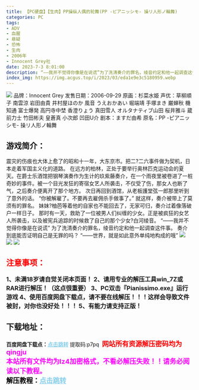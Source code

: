 ```yaml
---
title: 【PC硬盘】【生肉】PP操纵人偶的轮舞(PP -ピアニッシモ- 操リ人形ノ輪舞)
categories: PC
tags:
- ADV
- 血腥
- 悬疑
- 恐怖
- 生肉
- 2006年
- Innocent Grey社
date: 2023-7-3 8:01:00
description: “——我并不觉得你像是在说谎”为了洗清奏介的罪名，绫音约定和他一起调查这件事。奏介到底能否证明自己是无罪的吗？“——世界，就是如此意外单纯地构成的哦”
index_img: https://img.acgus.top/i/2023/03/eda1e9e3c5180959.webp
---
```

![](https://img.acgus.top/i/2023/03/eda1e9e3c5180959.webp)
品牌：Innocent Grey
发售日期：2006-09-29
原画：杉菜水姫
声优：草柳順子 南雲涼 岩田由貴 井村屋ほのか 風音 うえおかあい 堀端靖 手塚まき 巌蝉秋 機知通 富士爆発 高円寺中埜 香澄りょう 真田雪人 オルタナティブ山田 桜井雅斗 蔵前力士 竹田彬夫 皇蒼真 小次郎 凹田U介
剧本：ますだ由希
原名：PP -ピアニッシモ- 操リ人形ノ輪舞

## 游戏简介：
震灾的伤痕也大体上愈了的昭和十一年，大东京市。把二?二六事件做为契机，日本走着军国主义化的道路。
在远方的柏林，正处于要举行奥林匹克运动会的夏天。在爵士乐酒馆把钢琴演奏作为生计的玖紫藤奏介，在一个雨夜里被卷进了一桩奇妙的事件。被一个目光发狂的寄宿女艺人所袭击，不仅受了伤，那女人也断了气，之后奏介便离开了那个地方。
次日再回到酒馆，从老板護堂弦一郎那里听到了意外的话。
“你被解雇了。不要再去雇佣杀手做事了。”
就这样，奏介被带上了莫须有的罪名。
妹妹?柚芭等着他的自家也不能回去了，无家可归，奏介过着像落破户一样日子。
那时有一天，救助了一位被男人们纠缠的少女。正是被疯狂的女艺人所袭击，以及被宪兵追踪的时候救了自己的那个少女?白河绫音。
“——我并不觉得你像是在说谎”
为了洗清奏介的罪名，绫音约定和他一起调查这件事。
奏介到底能否证明自己是无罪的吗？
“——世界，就是如此意外单纯地构成的哦”
![](https://img.acgus.top/i/2023/03/99ededd65b181008.webp)
![](https://img.acgus.top/i/2023/03/26e0863492181005.webp)
![](https://img.acgus.top/i/2023/03/3abeca4628181002.webp)





## <font color=#FF0000 >注意事项：</font>
<font size=3><b>1、未满18岁请自觉关闭本页面！
2、请用专业的解压工具win_7Z或RAR进行解压！（这点很重要）
3、PC双击『Pianissimo.exe』运行游戏
4、使用百度网盘下载点，请不要在线解压！！！这样会导致文件被封，对你也没好处！！！
5、有能力请支持正版！</b></font>

## 下载地址：
<b>百度网盘下载点：</b><a href="https://pan.baidu.com/s/1U75k9L8t0uHNtC1n4qjpyA?pwd=p7pq" style="color: #87CEEB;"><b>点击跳转</b></a> 提取码:p7pq
<a style="padding: 0" href="https://post.qingju.org/AD/"><img style="max-width:100%" src="https://img.acgus.top/i/2024/07/478f689b8021d8d499ab43d21acf137a.gif" alt=""></a>
<b><font color=#FF0000 size=4>网站所有资源解压密码均为</b></font><b><font color=#FF00FF size=4>qingju</font><font color=#FF0000 ></font></b><br><b><font color=#FF00FF size=4>本站所有文件均为lz4加密格式，不看必解压失败！！请务必阅读以下教程。</b></font><br><b><font color=#000 size=4>解压教程：</b><a href="https://post.qingju.org/tutorial/000/" style="color: #87CEEB;"><b>点击跳转</b></a>